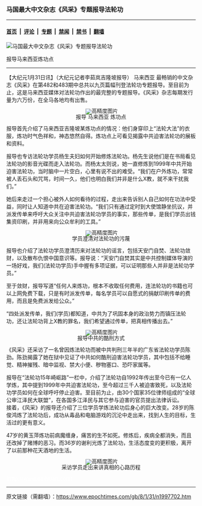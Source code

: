 ### 马国最大中文杂志《风采》专题报导法轮功

---

#### [首页](../../../..?n1997702) &nbsp;|&nbsp; [评论](../../../../../epoch-comment?n1997702) &nbsp;|&nbsp; [专题](../../../../../epoch-special?n1997702) &nbsp;|&nbsp; [禁闻](../../../../../epoch-news?n1997702) &nbsp;|&nbsp; [禁书](../../../../../books?n1997702) &nbsp;|&nbsp; [翻墙](https://github.com/gfw-breaker/nogfw/blob/master/README.md?n1997702)


<div><img alt="马国最大中文杂志《风采》专题报导法轮功" class="attachment-djy_600_400 size-djy_600_400 wp-post-image" src="https://i.epochtimes.com/assets/uploads/2008/01/801310812361998-591x400.jpg"/>
<div class="caption">
 <p>
  报导马来西亚炼功点
 </p>
</div></div><hr/><div class="post_content" id="artbody" itemprop="articleBody">
 <!-- article content begin -->
 <p>
  【大纪元1月31日讯】（大纪元记者李茹岚吉隆坡报导）
  <ok href="https://www.epochtimes.com/gb/tag/%E9%A9%AC%E6%9D%A5%E8%A5%BF%E4%BA%9A.html">
   马来西亚
  </ok>
  最畅销的中文杂志《风采》在第482和483期中总共以九页篇幅刊登法轮功专题报导。至目前为止，这是马来西亚媒体对法轮功作出的最完整的专题报导。《风采》杂志每期发行量为六万份，在全马各地均有出售。
 </p>
 <p>
  <!--image v 1.0-->
 </p>
 <div style="line-height: 90%; text-align: center;">
  <ok href=" https://i.epochtimes.com/assets/uploads/2008/03/801310812371998-450x582.jpg" rel="noreferrer noopener" target="_blank">
   <img alt="" class="size-medium wp-image-7828720" src="https://i.epochtimes.com/assets/uploads/2008/03/801310812371998-450x582.jpg" title=""/>
  </ok>
  <img alt="高精度图片" border="0" src="//www.epochtimes.com/images/highRes.jpg"/>
  <br/>
  <span class="bn12">
   报导
   <ok href="https://www.epochtimes.com/gb/tag/%E9%A9%AC%E6%9D%A5%E8%A5%BF%E4%BA%9A.html">
    马来西亚
   </ok>
   炼功点
  </span>
 </div>
 <p>
  <!-- -->
 </p>
 <p>
  报导首先介绍了马来西亚吉隆坡某炼功点的情况：他们身穿印上“法轮大法”的衣服，炼功时气色祥和，神态悠然自得。炼功点上可看见揭露中共迫害法轮功的展板和资料。
 </p>
 <p>
  报导也专访法轮功学员杨生夫妇如何开始修炼法轮功。杨先生说他们是在书局看见法轮功的影音光碟而走入法轮功。而杨太太则说，她一直修炼到1999年中共开始迫害法轮功，当时脑中一片空白，心里有说不出的难受。“我们在户外炼功，常常被人丢石头和咒骂，时间一久，他们也明白我们并非是什么X教，就不来干扰我们。”
 </p>
 <p>
  她后来走过一个担心被外人如何看待的过程，走出来告诉别人自己如何在功法中受益，同时让人知道中共在迫害法轮功。“我们只有通过定时到大使馆静坐抗议，并派发传单来呼吁大众关注中共迫害法轮功学员的事实，那些传单，是我们学员出钱集资印刷，并非用来向公众牟利的工具。”
 </p>
 <p>
  <!--image v 1.0-->
 </p>
 <div style="line-height: 90%; text-align: center;">
  <ok href=" https://i.epochtimes.com/assets/uploads/2008/03/801310812391998.jpg" rel="noreferrer noopener" target="_blank">
   <img alt="" class="size-medium wp-image-7828721" src="https://i.epochtimes.com/assets/uploads/2008/03/801310812391998.jpg" title=""/>
  </ok>
  <img alt="高精度图片" border="0" src="//www.epochtimes.com/images/highRes.jpg"/>
  <br/>
  <span class="bn12">
   学员澄清对法轮功的污蔑
  </span>
 </div>
 <p>
  <!-- -->
 </p>
 <p>
  报导也介绍了法轮功学员澄清历来对法轮功的谣言，包括天安门自焚、法轮功敛财，以及散布仇恨中国意识等。报导说：“天安门自焚其实是中共控制媒体导演的一场好戏，我们(法轮功学员)手中握有多项证据，可以证明那些人并非是法轮功学员。”
 </p>
 <p>
  至于敛财，报导写道“任何人来炼功，根本不收取任何费用，连法轮功的书籍也可以上网免费下载，只是有时派发传单，每名学员可以自愿式的捐献印刷传单的费用，而且是免费派发给公众。”
 </p>
 <p>
  “四处派发传单，我们(学员)都知道，中共为了巩固本身的政治势力而镇压法轮功，还让法轮功背上X教的罪名，我们希望通过传单，把真相传播出去。”
 </p>
 <p>
  <!--image v 1.0-->
 </p>
 <div style="line-height: 90%; text-align: center;">
  <ok href=" https://i.epochtimes.com/assets/uploads/2008/03/801310812401998-450x582.jpg" rel="noreferrer noopener" target="_blank">
   <img alt="" class="size-medium wp-image-7828722" src="https://i.epochtimes.com/assets/uploads/2008/03/801310812401998-450x582.jpg" title=""/>
  </ok>
  <img alt="高精度图片" border="0" src="//www.epochtimes.com/images/highRes.jpg"/>
  <br/>
  <span class="bn12">
   报导中共的酷刑方式
  </span>
 </div>
 <p>
  <!-- -->
 </p>
 <p>
  《风采》还采访了一名曾因炼法轮功而被中共判刑三年半的广东省法轮功学员陈劲。陈劲揭露了她在狱中见证了中共如何酷刑迫害法轮功学员，其中包括不给睡觉、精神摧残、暗中监视、禁大小便、秽物塞口、恐吓家属等。
 </p>
 <p>
  报导在“法轮功15年崎岖路”一栏中，介绍了法轮功自1992年传出至今已有一亿人学炼，其中提到1999年中共迫害法轮功，至今超过三千人被迫害致死，以及法轮功学员如何在全球呼吁停止迫害。至目前为止，由30个国家35位律师组成的“全球公审江泽民大联盟”，在各国多江泽民与其它参与迫害的官员提出法律诉讼。
  <br/>
  接着，《风采》的报导还介绍了三位学员学炼法轮功后身心的巨大改变。28岁的陈俊鸿炼了法轮功后，成功从毒品和电脑游戏的沉沦中走出来，找到人生的目标，生活过的更有意义。
 </p>
 <p>
  47岁的黄玉萍炼功前病魔缠身，痛苦的生不如死。修炼后，疾病全都消失，而且还改掉了赌博的恶习。而36岁的谢利光炼了法轮功，生活态度变的更积极，离开了以前那种花天酒地的生活。
 </p>
 <p>
  <!--image v 1.0-->
 </p>
 <div style="line-height: 90%; text-align: center;">
  <ok href=" https://i.epochtimes.com/assets/uploads/2008/03/801310812381998-450x582.jpg" rel="noreferrer noopener" target="_blank">
   <img alt="" class="size-medium wp-image-7828723" src="https://i.epochtimes.com/assets/uploads/2008/03/801310812381998-450x582.jpg" title=""/>
  </ok>
  <img alt="高精度图片" border="0" src="//www.epochtimes.com/images/highRes.jpg"/>
  <br/>
  <span class="bn12">
   采访学员走出来讲真相的心路历程
  </span>
 </div>
 <p>
  <!-- -->
 </p>
 <p>
  <font color="#ffffff">
   (http://www.dajiyuan.com)
  </font>
 </p>
 <!-- article content end -->
 <div id="below_article_ad">
 </div>
</div>


---

原文链接（需翻墙）：https://www.epochtimes.com/gb/8/1/31/n1997702.htm
